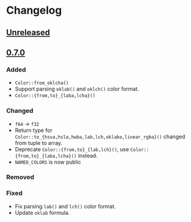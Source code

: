 # Changelog

## [Unreleased](https://github.com/mazznoer/csscolorparser-rs/compare/v0.7.0...HEAD)

## [0.7.0](https://github.com/mazznoer/csscolorparser-rs/compare/v0.6.2...v0.7.0)

### Added

- `Color::from_oklcha()`
- Support parsing `oklab()` and `oklch()` color format.
- `Color::{from,to}_{laba,lcha}()`

### Changed

- `f64` -> `f32`
- Return type for `Color::to_{hsva,hsla,hwba,lab,lch,oklaba,linear_rgba}()` changed from tuple to array.
- Deprecate `Color::{from,to}_{lab,lch}()`, use `Color::{from,to}_{laba,lcha}()` instead.
- `NAMED_COLORS` is now public

### Removed

### Fixed

- Fix parsing `lab()` and `lch()` color format.
- Update `oklab` formula.

